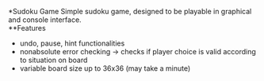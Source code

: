 *Sudoku Game
Simple sudoku game, designed to be playable in graphical and console interface.\
**Features
- undo, pause, hint functionalities
- nonabsolute error checking -> checks if player choice is valid according to situation on board
- variable board size  up to 36x36 (may take a minute) 
